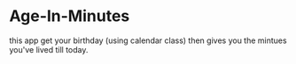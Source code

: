 # Age-In-Minutes
this app get your birthday (using calendar class) then gives you the mintues you've lived till today.
